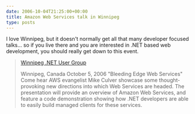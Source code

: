```yaml
---
date: 2006-10-04T21:25:00+00:00
title: Amazon Web Services talk in Winnipeg
type: posts
---
```

I love Winnipeg, but it doesn't normally get all that many developer focused talks... so if you live there and you are interested in .NET based web development, you should really get down to this event.

> [Winnipeg .NET User Group](https://www.dotnetwired.com/)
>
> Winnipeg, Canada
> October 5, 2006 "Bleeding Edge Web Services"
> Come hear AWS evangelist Mike Culver showcase some thought-provoking new directions into which Web Services are headed. The presentation will provide an overview of Amazon Web Services, and feature a code demonstration showing how .NET developers are able to easily build managed clients for these services.

